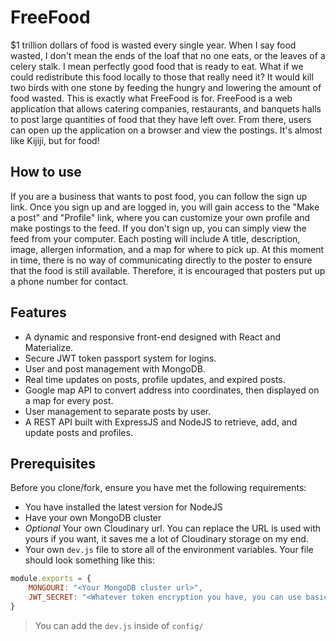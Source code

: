 # FreeFood

$1 trillion dollars of food is wasted every single year. When I say food wasted, I don't mean the ends of the loaf that no one eats, or the leaves of a celery stalk. I mean perfectly good food that is ready to eat. What if we could redistribute this food locally to those that really need it? It would kill two birds with one stone by feeding the hungry and lowering the amount of food wasted. This is exactly what FreeFood is for. FreeFood is a web application that allows catering companies, restaurants, and banquets halls to post large quantities of food that they have left over. From there, users can open up the application on a browser and view the postings. It's almost like Kijiji, but for food!

## How to use

If you are a business that wants to post food, you can follow the sign up link. Once you sign up and are logged in, you will gain access to the "Make a post" and "Profile" link, where you can customize your own profile and make postings to the feed. If you don't sign up, you can simply view the feed from your computer. Each posting will include A title, description, image, allergen information, and a map for where to pick up. At this moment in time, there is no way of communicating directly to the poster to ensure that the food is still available. Therefore, it is encouraged that posters put up a phone number for contact. 


## Features
- A dynamic and responsive front-end designed with React and Materialize. 
- Secure JWT token passport system for logins.
- User and post management with MongoDB. 
- Real time updates on posts, profile updates, and expired posts. 
- Google map API to convert address into coordinates, then displayed on a map for every post. 
- User management to separate posts by user. 
- A REST API built with ExpressJS and NodeJS to retrieve, add, and update posts and profiles. 

## Prerequisites

Before you clone/fork, ensure you have met the following requirements:
- You have installed the latest version for NodeJS
- Have your own MongoDB cluster
- *Optional* Your own Cloudinary url. You can replace the URL is used with yours if you want, it saves me a lot of Cloudinary storage on my end. 
- Your own `dev.js` file to store all of the environment variables. Your file should look something like this:
```js
module.exports = {
    MONGOURI: "<Your MongoDB cluster url>",
    JWT_SECRET: "<Whatever token encryption you have, you can use basically anything in here>"
}
```
> You can add the `dev.js` inside of `config/`



